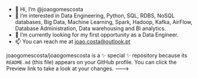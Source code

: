 - 👋 Hi, I’m @joaogomescosta
- 👀 I’m interested in Data Engineering, Python, SQL, RDBS, NoSQL databases, Big Data, Machine Learning, Spark, Hadoop, Kafka, AirFlow, Database Administration, Data       warehousing and BI analytics.
- 🌱 I’m currently looking for my first opportunity as a Data Engineer.
- 📫 You can reach me at joao.costa@outlook.pt

joaogomescosta/joaogomescosta is a ✨ special ✨ repository because its `README.md` (this file) appears on your GitHub profile.
You can click the Preview link to take a look at your changes.
--->
